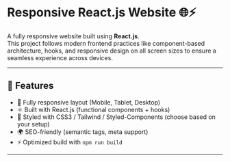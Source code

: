 # Responsive React.js Website 🌐⚡

A fully responsive website built using **React.js**.  
This project follows modern frontend practices like component-based architecture, hooks, and responsive design on all screen sizes to ensure a seamless experience across devices.

---

## 🚀 Features

- 📱 Fully responsive layout (Mobile, Tablet, Desktop)
- ⚛️ Built with React.js (functional components + hooks)
- 🎨 Styled with CSS3 / Tailwind / Styled-Components (choose based on your setup)
- 🌍 SEO-friendly (semantic tags, meta support)
- ⚡ Optimized build with `npm run build`

---

